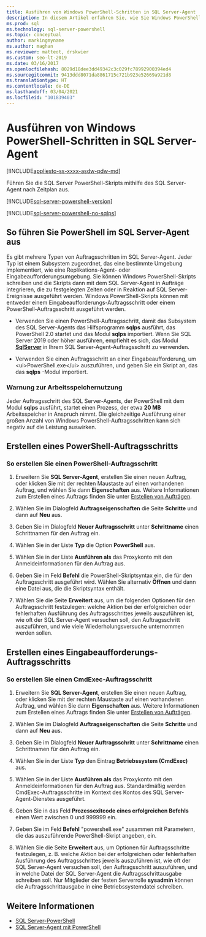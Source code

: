 ```yaml
---
title: Ausführen von Windows PowerShell-Schritten in SQL Server-Agent
description: In diesem Artikel erfahren Sie, wie Sie Windows PowerShell-Schritte in einem SQL Server-Agent-Auftrag ausführen.
ms.prod: sql
ms.technology: sql-server-powershell
ms.topic: conceptual
author: markingmyname
ms.author: maghan
ms.reviewer: matteot, drskwier
ms.custom: seo-lt-2019
ms.date: 03/16/2017
ms.openlocfilehash: 8029d18dee3dd49342c3c029fc78992900394ed4
ms.sourcegitcommit: 9413ddd8071da8861715c721b923e52669a921d8
ms.translationtype: HT
ms.contentlocale: de-DE
ms.lasthandoff: 03/04/2021
ms.locfileid: "101839403"
---
```

# <a name="run-windows-powershell-steps-in-sql-server-agent"></a>Ausführen von Windows PowerShell-Schritten in SQL Server-Agent

[!INCLUDE[appliesto-ss-xxxx-asdw-pdw-md](../includes/appliesto-ss-xxxx-asdw-pdw-md.md)]

Führen Sie die SQL Server PowerShell-Skripts mithilfe des SQL Server-Agent nach Zeitplan aus.

[!INCLUDE[sql-server-powershell-version](../includes/sql-server-powershell-version.md)]

[!INCLUDE[sql-server-powershell-no-sqlps](../includes/sql-server-powershell-no-sqlps.md)]

## <a name="to-run-powershell-from-sql-server-agent"></a>So führen Sie PowerShell im SQL Server-Agent aus

Es gibt mehrere Typen von Auftragsschritten im SQL Server-Agent. Jeder Typ ist einem Subsystem zugeordnet, das eine bestimmte Umgebung implementiert, wie eine Replikations-Agent- oder Eingabeaufforderungsumgebung. Sie können Windows PowerShell-Skripts schreiben und die Skripts dann mit dem SQL Server-Agent in Aufträge integrieren, die zu festgelegten Zeiten oder in Reaktion auf SQL Server-Ereignisse ausgeführt werden. Windows PowerShell-Skripts können mit entweder einem Eingabeaufforderungs-Auftragsschritt oder einem PowerShell-Auftragsschritt ausgeführt werden.

- Verwenden Sie einen PowerShell-Auftragsschritt, damit das Subsystem des SQL Server-Agents das Hilfsprogramm **sqlps** ausführt, das PowerShell 2.0 startet und das Modul **sqlps**  importiert. Wenn Sie SQL Server 2019 oder höher ausführen, empfiehlt es sich, das Modul **[SqlServer](sql-server-powershell.md#sql-server-agent)** in Ihrem SQL Server-Agent-Auftragsschritt zu verwenden.

- Verwenden Sie einen Auftragsschritt an einer Eingabeaufforderung, um &lt;ui&gt;PowerShell.exe&lt;/ui&gt; auszuführen, und geben Sie ein Skript an, das das **sqlps** -Modul importiert.

### <a name="caution-about-memory-consumption"></a><a name="LimitationsRestrictions"></a> Warnung zur Arbeitsspeichernutzung

Jeder Auftragsschritt des SQL Server-Agents, der PowerShell mit dem Modul **sqlps** ausführt, startet einen Prozess, der etwa **20 MB** Arbeitsspeicher in Anspruch nimmt. Die gleichzeitige Ausführung einer großen Anzahl von Windows PowerShell-Auftragsschritten kann sich negativ auf die Leistung auswirken.

## <a name="create-a-powershell-job-step"></a><a name="PShellJob"></a> Erstellen eines PowerShell-Auftragsschritts

### <a name="to-create-a-powershell-job-step"></a>So erstellen Sie einen PowerShell-Auftragsschritt

1. Erweitern Sie **SQL Server-Agent**, erstellen Sie einen neuen Auftrag, oder klicken Sie mit der rechten Maustaste auf einen vorhandenen Auftrag, und wählen Sie dann **Eigenschaften** aus. Weitere Informationen zum Erstellen eines Auftrags finden Sie unter [Erstellen von Aufträgen](../ssms/agent/create-jobs.md).

2. Wählen Sie im Dialogfeld **Auftragseigenschaften** die Seite **Schritte** und dann auf **Neu** aus.

3. Geben Sie im Dialogfeld **Neuer Auftragsschritt** unter **Schrittname** einen Schrittnamen für den Auftrag ein.

4. Wählen Sie in der Liste **Typ** die Option **PowerShell** aus.

5. Wählen Sie in der Liste **Ausführen als** das Proxykonto mit den Anmeldeinformationen für den Auftrag aus.

6. Geben Sie im Feld **Befehl** die PowerShell-Skriptsyntax ein, die für den Auftragsschritt ausgeführt wird. Wählen Sie alternativ **Öffnen** und dann eine Datei aus, die die Skriptsyntax enthält.

7. Wählen Sie die Seite **Erweitert** aus, um die folgenden Optionen für den Auftragsschritt festzulegen: welche Aktion bei der erfolgreichen oder fehlerhaften Ausführung des Auftragsschrittes jeweils auszuführen ist, wie oft der SQL Server-Agent versuchen soll, den Auftragsschritt auszuführen, und wie viele Wiederholungsversuche unternommen werden sollen.

## <a name="create-a-command-prompt-job-step"></a><a name="CmdExecJob"></a> Erstellen eines Eingabeaufforderungs-Auftragsschritts

### <a name="to-create-a-cmdexec-job-step"></a>So erstellen Sie einen CmdExec-Auftragsschritt

1. Erweitern Sie **SQL Server-Agent**, erstellen Sie einen neuen Auftrag, oder klicken Sie mit der rechten Maustaste auf einen vorhandenen Auftrag, und wählen Sie dann **Eigenschaften** aus. Weitere Informationen zum Erstellen eines Auftrags finden Sie unter [Erstellen von Aufträgen](../ssms/agent/create-jobs.md).

2. Wählen Sie im Dialogfeld **Auftragseigenschaften** die Seite **Schritte** und dann auf **Neu** aus.

3. Geben Sie im Dialogfeld **Neuer Auftragsschritt** unter **Schrittname** einen Schrittnamen für den Auftrag ein.

4. Wählen Sie in der Liste **Typ** den Eintrag **Betriebssystem (CmdExec)** aus.

5. Wählen Sie in der Liste **Ausführen als** das Proxykonto mit den Anmeldeinformationen für den Auftrag aus. Standardmäßig werden CmdExec-Auftragsschritte im Kontext des Kontos des SQL Server-Agent-Dienstes ausgeführt.

6. Geben Sie in das Feld **Prozessexitcode eines erfolgreichen Befehls** einen Wert zwischen 0 und 999999 ein.

7. Geben Sie im Feld **Befehl** "powershell.exe" zusammen mit Parametern, die das auszuführende PowerShell-Skript angeben, ein.

8. Wählen Sie die Seite **Erweitert** aus, um Optionen für Auftragsschritte festzulegen, z. B. welche Aktion bei der erfolgreichen oder fehlerhaften Ausführung des Auftragsschrittes jeweils auszuführen ist, wie oft der SQL Server-Agent versuchen soll, den Auftragsschritt auszuführen, und in welche Datei der SQL Server-Agent die Auftragsschrittausgabe schreiben soll. Nur Mitglieder der festen Serverrolle **sysadmin** können die Auftragsschrittausgabe in eine Betriebssystemdatei schreiben.

## <a name="see-also"></a>Weitere Informationen

- [SQL Server-PowerShell](sql-server-powershell.md)
- [SQL Server-Agent mit PowerShell](sql-server-powershell.md#sql-server-agent)